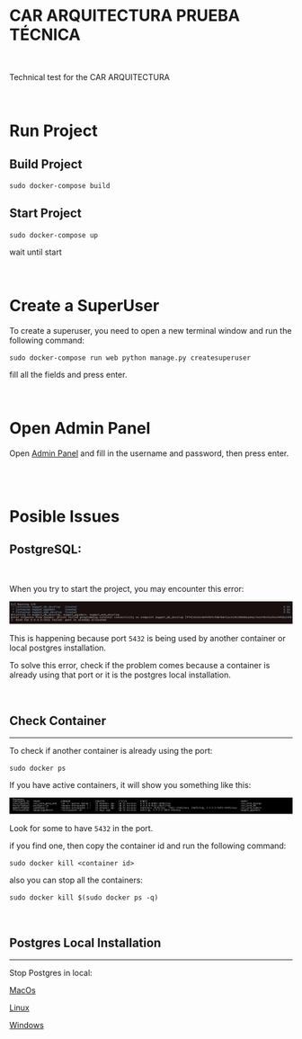 # CAR ARQUITECTURA PRUEBA TÉCNICA

<br/>

Technical test for the CAR ARQUITECTURA

<br/>

# Run Project

## Build Project

```
sudo docker-compose build
```

## Start Project

```
sudo docker-compose up
```

wait until start

<br/>

# Create a SuperUser

To create a superuser, you need to open a new terminal window and run the following command:

```
sudo docker-compose run web python manage.py createsuperuser
```

fill all the fields and press enter.

<br/>

# Open Admin Panel

Open <a href="http://localhost:8000">Admin Panel</a> and fill in the username and password, then press enter.

<br/>
<br/>

# Posible Issues

## PostgreSQL:

<br/>

When you try to start the project, you may encounter this error:

<img src="images/postgres_port_error.png"/>

This is happening because port `5432` is being used by another container or local postgres installation.

To solve this error, check if the problem comes because a container is already using that port or it is the postgres local installation.

<br/>

## Check Container

<hr/>

To check if another container is already using the port:

```
sudo docker ps
```

If you have active containers, it will show you something like this:

<img src="images/docker_ps.png">

Look for some to have `5432` in the port.

if you find one, then copy the container id and run the following command:

```
sudo docker kill <container id>
```

also you can stop all the containers:

```
sudo docker kill $(sudo docker ps -q)
```

<br/>

## Postgres Local Installation

<hr/>

Stop Postgres in local:

<a href="https://stackoverflow.com/questions/34173451/stop-postgresql-service-on-mac-via-terminal">MacOs</a>

<a href ="https://stackoverflow.com/questions/41528530/stopping-postgresql-from-starting-on-ubuntu-startup">Linux</a>

<a href ="https://serverfault.com/questions/311565/stop-postgresql-from-starting-on-windows">Windows</a>
